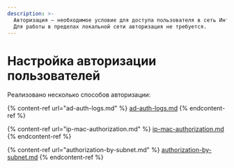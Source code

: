 ```yaml
---
description: >-
  Авторизация – необходимое условие для доступа пользователя в сеть Интернет.
  Для работы в пределах локальной сети авторизация не требуется.
---
```


# Настройка авторизации пользователей

Реализовано несколько способов авторизации:

{% content-ref url="ad-auth-logs.md" %}
[ad-auth-logs.md](ad-auth-logs.md)
{% endcontent-ref %}

{% content-ref url="ip-mac-authorization.md" %}
[ip-mac-authorization.md](ip-mac-authorization.md)
{% endcontent-ref %}

{% content-ref url="authorization-by-subnet.md" %}
[authorization-by-subnet.md](authorization-by-subnet.md)
{% endcontent-ref %}
